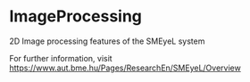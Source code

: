 ImageProcessing
===============

2D Image processing features of the SMEyeL system

For further information, visit
https://www.aut.bme.hu/Pages/ResearchEn/SMEyeL/Overview
